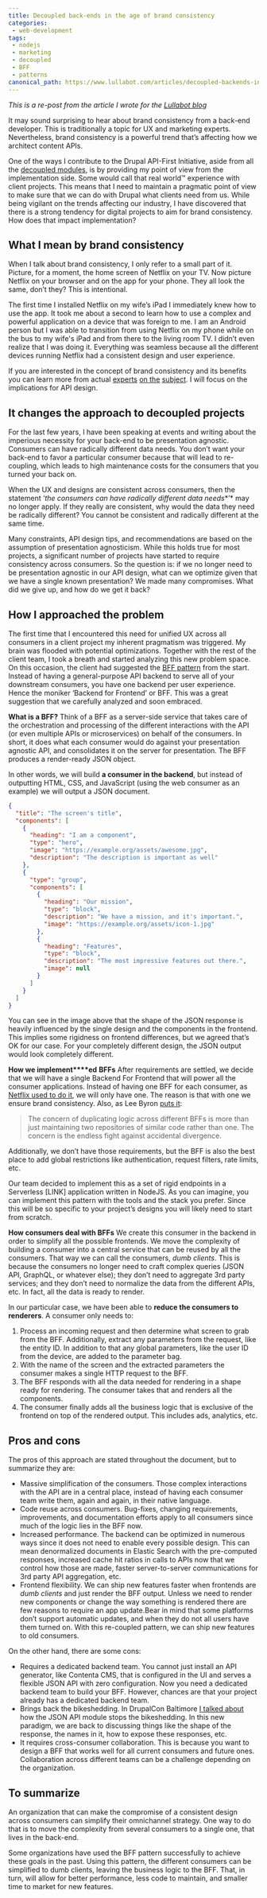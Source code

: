 ```yaml
---
title: Decoupled back-ends in the age of brand consistency
categories:
 - web-development
tags:
 - nodejs
 - marketing
 - decoupled
 - BFF
 - patterns
canonical_path: https://www.lullabot.com/articles/decoupled-backends-in-the-age-of-brand-consistency
---
```

_This is a re-post from the article I wrote for the [Lullabot blog](https://www.lullabot.com/articles/decoupled-backends-in-the-age-of-brand-consistency)_

It may sound surprising to hear about brand consistency from a back-end developer. This is traditionally a topic for UX and marketing experts. Nevertheless, brand consistency is a powerful trend that’s affecting how we architect content APIs.

One of the ways I contribute to the Drupal API-First Initiative, aside from all the [decoupled modules](https://www.drupal.org/u/e0ipso), is by providing my point of view from the implementation side. Some would call that real world™ experience with client projects. This means that I need to maintain a pragmatic point of view to make sure that we can do with Drupal what clients need from us. While being vigilant on the trends affecting our industry, I have discovered that there is a strong tendency for digital projects to aim for brand consistency. How does that impact implementation?

## What I mean by brand consistency

When I talk about brand consistency, I only refer to a small part of it. Picture, for a moment, the home screen of Netflix on your TV. Now picture Netflix on your browser and on the app for your phone. They all look the same, don’t they? This is intentional.

The first time I installed Netflix on my wife’s iPad I immediately knew how to use the app. It took me about a second to learn how to use a complex and powerful application on a device that was foreign to me. I am an Android person but I was able to transition from using Netflix on my phone while on the bus to my wife's iPad and from there to the living room TV. I didn’t even realize that I was doing it. Everything was seamless because all the different devices running Netflix had a consistent design and user experience.

If you are interested in the concept of brand consistency and its benefits you can learn more from actual [experts](https://www.youtube.com/watch?v=ke7_89LBgAs) [on the](https://www.campaignlive.co.uk/article/marketing-video-report-mullers-lee-rolston-talks-brand-consistency/1098573) [subject](https://www.clearvoice.com/blog/brand-consistency-why-its-so-important-how-to-achieve-it/). I will focus on the implications for API design.

## It changes the approach to decoupled projects

For the last few years, I have been speaking at events and writing about the imperious necessity for your back-end to be presentation agnostic. Consumers can have radically different data needs. You don’t want your back-end to favor a particular consumer because that will lead to re-coupling, which leads to high maintenance costs for the consumers that you turned your back on.

When the UX and designs are consistent across consumers, then the statement ‘*the consumers can have radically different data needs**’* may no longer apply. If they really are consistent, why would the data they need be radically different? You cannot be consistent and radically different at the same time.

Many constraints, API design tips, and recommendations are based on the assumption of presentation agnosticism. While this holds true for most projects, a significant number of projects have started to require consistency across consumers. So the question is: if we no longer need to be presentation agnostic in our API design, what can we optimize given that we have a single known presentation? We made many compromises. What did we give up, and how do we get it back?

## How I approached the problem

The first time that I encountered this need for unified UX across all consumers in a client project my inherent pragmatism was triggered. My brain was flooded with potential optimizations. Together with the rest of the client team, I took a breath and started analyzing this new problem space. On this occasion, the client had suggested the [BFF pattern](https://samnewman.io/patterns/architectural/bff/) from the start. Instead of having a general-purpose API backend to serve all of your downstream consumers, you have one backend per user experience. Hence the moniker ‘Backend for Frontend’ or BFF. This was a great suggestion that we carefully analyzed and soon embraced.

**What is a BFF?**
Think of a BFF as a server-side service that takes care of the orchestration and processing of the different interactions with the API (or even multiple APIs or microservices) on behalf of the consumers. In short, it does what each consumer would do against your presentation agnostic API, and consolidates it on the server for presentation. The BFF produces a render-ready JSON object.

In other words, we will build **a consumer in the backend**, but instead of outputting HTML, CSS, and JavaScript (using the web consumer as an example) we will output a JSON document.

```json
{
  "title": "The screen's title",
  "components": [
    {
      "heading": "I am a component",
      "type": "hero",
      "image": "https://example.org/assets/awesome.jpg",
      "description": "The description is important as well"
    },
    {
      "type": "group",
      "components": [
        {
          "heading": "Our mission",
          "type": "block",
          "description": "We have a mission, and it's important.",
          "image": "https://example.org/assets/icon-1.jpg"
        },
        {
          "heading": "Features",
          "type": "block",
          "description": "The most impressive features out there.",
          "image": null
        }
      ]
    }
  ]
}
```

You can see in the image above that the shape of the JSON response is heavily influenced by the single design and the components in the frontend. This implies some rigidness on frontend differences, but we agreed that’s OK for our case. For your completely different design, the JSON output would look completely different.

**How we implement****ed** **BFFs**
After requirements are settled, we decide that we will have a single Backend For Frontend that will power all the consumer applications. Instead of having one BFF for each consumer, as [Netflix used to do it](https://medium.com/netflix-techblog/embracing-the-differences-inside-the-netflix-api-redesign-15fd8b3dc49d), we will only have one. The reason is that with one we ensure brand consistency. Also, as Lee Byron [puts it](https://samnewman.io/patterns/architectural/bff/#comment-2388151981):


> The concern of duplicating logic across different BFFs is more than just maintaining two repositories of similar code rather than one. The concern is the endless fight against accidental divergence.

Additionally, we don’t have those requirements, but the BFF is also the best place to add global restrictions like authentication, request filters, rate limits, etc.

Our team decided to implement this as a set of rigid endpoints in a Serverless [LINK] application written in NodeJS. As you can imagine, you can implement this pattern with the tools and the stack you prefer. Since this will be so specific to your project’s designs you will likely need to start from scratch.

**How consumers deal with BFFs**
We create this consumer in the backend in order to simplify all the possible frontends. We move the complexity of building a consumer into a central service that can be reused by all the consumers. That way we can call the consumers, *dumb clients*. This is because the consumers no longer need to craft complex queries (JSON API, GraphQL, or whatever else); they don’t need to aggregate 3rd party services; and they don’t need to normalize the data from the different APIs, etc. In fact, all the data is ready to render.

In our particular case, we have been able to **reduce the consumers to renderers**. A consumer only needs to:

1. Process an incoming request and then determine what screen to grab from the BFF. Additionally, extract any parameters from the request, like the entity ID. In addition to that any global parameters, like the user ID from the device, are added to the parameter bag.
2. With the name of the screen and the extracted parameters the consumer makes a single HTTP request to the BFF.
3. The BFF responds with all the data needed for rendering in a shape ready for rendering. The consumer takes that and renders all the components.
4. The consumer finally adds all the business logic that is exclusive of the frontend on top of the rendered output. This includes ads, analytics, etc.

## Pros and cons
The pros of this approach are stated throughout the document, but to summarize they are:

- Massive simplification of the consumers. Those complex interactions with the API are in a central place, instead of having each consumer team write them, again and again, in their native language.
- Code reuse across consumers. Bug-fixes, changing requirements, improvements, and documentation efforts apply to all consumers since much of the logic lies in the BFF now. 
- Increased performance. The backend can be optimized in numerous ways since it does not need to enable every possible design. This can mean denormalized documents in Elastic Search with the pre-computed responses, increased cache hit ratios in calls to APIs now that we control how those are made, faster server-to-server communications for 3rd party API aggregation, etc.
- Frontend flexibility. We can ship new features faster when frontends are *dumb clients* and just render the BFF output. Unless we need to render new components or change the way something is rendered there are few reasons to require an app update.Bear in mind that some platforms don’t support automatic updates, and when they do not all users have them turned on. With this re-coupled pattern, we can ship new features to old consumers.

On the other hand, there are some cons:


- Requires a dedicated backend team. You cannot just install an API generator, like Contenta CMS, that is configured in the UI and serves a flexible JSON API with zero configuration. Now you need a dedicated backend team to build your BFF. However, chances are that your project already has a dedicated backend team.
- Brings back the bikeshedding. In DrupalCon Baltimore [I talked about](https://events.drupal.org/baltimore2017/sessions/advanced-web-services-json-api) how the JSON API module stops the bikeshedding. In this new paradigm, we are back to discussing things like the shape of the response, the names in it, how to expose these responses, etc.
- It requires cross-consumer collaboration. This is because you want to design a BFF that works well for all current consumers and future ones. Collaboration across different teams can be a challenge depending on the organization.

## To summarize

An organization that can make the compromise of a consistent design across consumers can simplify their omnichannel strategy. One way to do that is to move the complexity from several consumers to a single one, that lives in the back-end.

Some organizations have used the BFF pattern successfully to achieve these goals in the past. Using this pattern, the different consumers can be simplified to dumb clients, leaving the business logic to the BFF. That, in turn, will allow for better performance, less code to maintain, and smaller time to market for new features.
